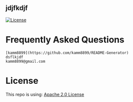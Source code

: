 ## jdjfkdjf
  [![License](https://img.shields.io/badge/License-Apache%202.0-blue.svg)](https://opensource.org/licenses/Apache-2.0)

  # Frequently Asked Questions
    [kamm8899](https://github.com/kamm8899/README-Generator) 
    dsflkjdf
    kamm8899@gmail.com
  # License 
  This repo is using: [Apache 2.0 License](https://opensource.org/licenses/Apache-2.0)
